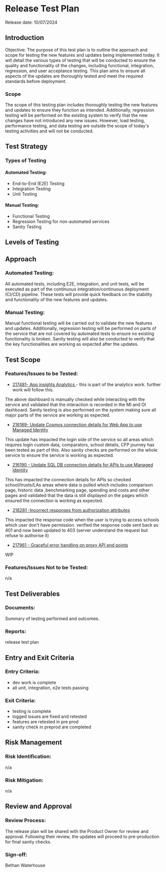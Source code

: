 # Release Test Plan
Release date: 10/07/2024

## Introduction
Objective: The purpose of this test plan is to outline the approach and scope for testing the new features and updates being implemented today. It will detail the various types of testing that will be conducted to ensure the quality and functionality of the changes, including functional, integration, regression, and user acceptance testing. This plan aims to ensure all aspects of the updates are thoroughly tested and meet the required standards before deployment.

### Scope 
The scope of this testing plan includes thoroughly testing the new features and updates to ensure they function as intended. Additionally, regression testing will be performed on the existing system to verify that the new changes have not introduced any new issues. However, load testing, performance testing, and data testing are outside the scope of today's testing activities and will not be conducted.


## Test Strategy
### Types of Testing
#### Automated Testing:
- End-to-End (E2E) Testing
- Integration Testing
- Unit Testing
#### Manual Testing:
- Functional Testing
- Regression Testing for non-automated services
- Sanity Testing
## Levels of Testing
## Approach
### Automated Testing:
All automated tests, including E2E, integration, and unit tests, will be executed as part of the continuous integration/continuous deployment (CI/CD) pipeline. These tests will provide quick feedback on the stability and functionality of the new features and updates.
### Manual Testing: 
Manual functional testing will be carried out to validate the new features and updates. Additionally, regression testing will be performed on parts of the service that are not covered by automated tests to ensure no existing functionality is broken. Sanity testing will also be conducted to verify that the key functionalities are working as expected after the updates.

## Test Scope
### Features/Issues to be Tested:
- [217481- App insights Analytics ](https://dfe-ssp.visualstudio.com/s198-DfE-Benchmarking-service/_workitems/edit/217481) - this is part of the analytics work. further work will follow this.

The above dashboard is manually checked while interacting with the service and validated that the interaction is recorded in the MI and OI dashboard. Sanity testing is also performed on the system making sure all major parts of the service are working as expected. 

- [216189- Update Cosmos connection details for Web App to use Managed Identity](https://dfe-ssp.visualstudio.com/s198-DfE-Benchmarking-service/_workitems/edit/216189)

This update has impacted the login side of the service so all areas which requires login custom data, comparators, school details, CFP journey has been tested as part of this. Also sanity checks are performed on the whole service to ensure the service is working as expected.

- [216190 - Update SQL DB connection details for APIs to use Managed Identity](https://dfe-ssp.visualstudio.com/s198-DfE-Benchmarking-service/_workitems/edit/216190)

This has impacted the connection details for APIs so checked school/trusts/LAs areas where data is pulled which includes comparison page, historic data ,benchmarking page, spending and costs and other pages and validated that the data is still displayed on the pages which ensured the connection is working as expected. 

- [218281 -Incorrect responses from authorization attributes](https://dfe-ssp.visualstudio.com/s198-DfE-Benchmarking-service/_workitems/edit/218281)

This impacted the response code when the user is trying to access schools which user don't have permission. verified the response code sent back as 401 and now been updated to 403 (server understand the request but refuse to authorise it)

- [217961 - Graceful error handling on proxy API end points](https://dfe-ssp.visualstudio.com/s198-DfE-Benchmarking-service/_workitems/edit/217961)

WIP 

### Features/Issues Not to be Tested:
n/a

## Test Deliverables
### Documents:
Summary of testing performed and outcomes. 

### Reports:
release test plan

## Entry and Exit Criteria
### Entry Criteria:
- dev work is complete
- all unit, integration, e2e tests passing

### Exit Criteria: 
- testing is complete
- logged issues are fixed and retested
- features are retested in pre prod 
- sanity check in preprod are completed


## Risk Management
### Risk Identification:
n/a

### Risk Mitigation: 
n/a

## Review and Approval
### Review Process: 
The release plan will be shared with the Product Owner for review and approval. Following their review, the updates will proceed to pre-production for final sanity checks.
### Sign-off:
Bethan Waterhouse
